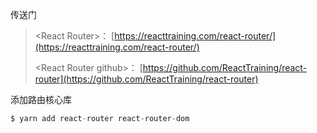 传送门

> &lt;React Router&gt;： [https://reacttraining.com/react-router/](https://reacttraining.com/react-router/)
>
> &lt;React Router github&gt;： [https://github.com/ReactTraining/react-router](https://github.com/ReactTraining/react-router)



添加路由核心库

```js
$ yarn add react-router react-router-dom
```



